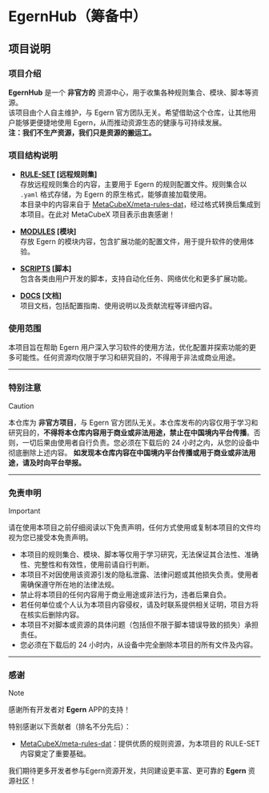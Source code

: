 # EgernHub（筹备中）

## 项目说明  

### 项目介绍  

**EgernHub** 是一个 **非官方的** 资源中心，用于收集各种规则集合、模块、脚本等资源。  
该项目由个人自主维护，与 Egern 官方团队无关。希望借助这个仓库，让其他用户能够更便捷地使用 Egern，从而推动资源生态的健康与可持续发展。  
**注：我们不生产资源，我们只是资源的搬运工。**

### 项目结构说明  

- **[RULE-SET](https://github.com/Zinthor/EgernHub/tree/main/RULE-SET) [远程规则集]**  
  存放远程规则集合的内容，主要用于 Egern 的规则配置文件。规则集合以 `.yaml` 格式存储，为 Egern 的原生格式，能够直接加载使用。  
  本目录中的内容来自于 [MetaCubeX/meta-rules-dat](https://github.com/MetaCubeX/meta-rules-dat)，经过格式转换后集成到本项目。在此对 MetaCubeX 项目表示由衷感谢！  

- **[MODULES](https://github.com/Zinthor/EgernHub/tree/main/MODULES) [模块]**  
  存放 Egern 的模块内容，包含扩展功能的配置文件，用于提升软件的使用体验。  

- **[SCRIPTS](https://github.com/Zinthor/EgernHub/tree/main/SCRIPTS) [脚本]**  
  包含各类由用户开发的脚本，支持自动化任务、网络优化和更多扩展功能。  

- **[DOCS](https://github.com/Zinthor/EgernHub/tree/main/DOCS) [文档]**  
  项目文档，包括配置指南、使用说明以及贡献流程等详细内容。  

### 使用范围  

本项目旨在帮助 Egern 用户深入学习软件的使用方法，优化配置并探索功能的更多可能性。任何资源均仅限于学习和研究目的，不得用于非法或商业用途。

---

### 特别注意

> [!CAUTION]  
> 本仓库为 **非官方项目**，与 Egern 官方团队无关。本仓库发布的内容仅用于学习和研究目的，**不得将本仓库内容用于商业或非法用途，禁止在中国境内平台传播**。否则，一切后果由使用者自行负责。您必须在下载后的 24 小时之内，从您的设备中彻底删除上述内容。
> **如发现本仓库内容在中国境内平台传播或用于商业或非法用途，请及时向平台举报。**

---

### 免责申明

> [!IMPORTANT]  
> 请在使用本项目之前仔细阅读以下免责声明，任何方式使用或复制本项目的文件均视为您已接受本免责声明。

- 本项目的规则集合、模块、脚本等仅用于学习研究，无法保证其合法性、准确性、完整性和有效性，使用前请自行判断。  
- 本项目不对因使用该资源引发的隐私泄露、法律问题或其他损失负责。使用者需确保遵守所在地的法律法规。  
- 禁止将本项目的任何内容用于商业用途或非法行为，违者后果自负。  
- 若任何单位或个人认为本项目内容侵权，请及时联系提供相关证明，项目方将在核实后删除内容。  
- 本项目不对脚本或资源的具体问题（包括但不限于脚本错误导致的损失）承担责任。  
- 您必须在下载后的 24 小时内，从设备中完全删除本项目的所有文件及内容。

---

### 感谢  

> [!NOTE]  
> 感谢所有开发者对 **Egern** APP的支持！  

特别感谢以下贡献者（排名不分先后）：  

- [MetaCubeX/meta-rules-dat](https://github.com/MetaCubeX/meta-rules-dat)：提供优质的规则资源，为本项目的 RULE-SET 内容奠定了重要基础。  

我们期待更多开发者参与Egern资源开发，共同建设更丰富、更可靠的 **Egern** 资源社区！  

